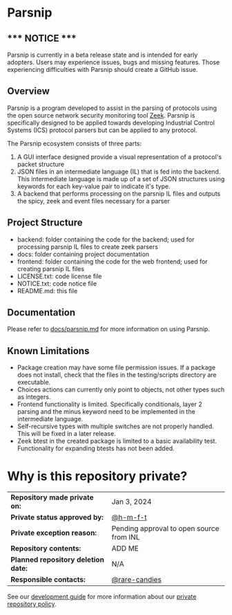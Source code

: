 # Parsnip

## \*\*\* NOTICE \*\*\*
Parsnip is currently in a beta release state and is intended for early adopters. Users may experience issues, bugs and missing features. Those experiencing difficulties with Parsnip should create a GitHub issue.

## Overview
Parsnip is a program developed to assist in the parsing of protocols using the open source network security monitoring tool [Zeek](https://github.com/zeek/zeek.git). Parsnip is specifically designed to be applied towards developing Industrial Control Systems (ICS) protocol parsers but can be applied to any protocol.

The Parsnip ecosystem consists of three parts:
1. A GUI interface designed provide a visual representation of a protocol's packet structure
2. JSON files in an intermediate language (IL) that is fed into the backend. This intermediate language is made up of a set of JSON structures using keywords for each key-value pair to indicate it's type. 
3. A backend that performs processing on the parsnip IL files and outputs the spicy, zeek and event files necessary for a parser

## Project Structure

* backend: folder containing the code for the backend; used for processing parsnip IL files to create zeek parsers
* docs: folder containing project documentation
* frontend: folder containing the code for the web frontend; used for creating parsnip IL files
* LICENSE.txt: code license file
* NOTICE.txt: code notice file
* README.md: this file

## Documentation

Please refer to [docs/parsnip.md](docs/parsnip.md) for more information on using Parsnip.

## Known Limitations
* Package creation may have some file permission issues. If a package does not install, check that the files in the testing/scripts directory are executable.
* Choices actions can currently only point to objects, not other types such as integers.
* Frontend functionality is limited. Specifically conditionals, layer 2 parsing and the minus keyword need to be implemented in the intermediate language.
* Self-recursive types with multiple switches are not properly handled. This will be fixed in a later release.
* Zeek btest in the created package is limited to a basic availability test. Functionality for expanding btests has not been added.

# Why is this repository private? #

|                                       |                                        |
| ------------------------------------- | -------------------------------------- |
| **Repository made private on:**       | Jan 3, 2024                           |
| **Private status approved by:**       | [@h-m-f-t](https://github.com/h-m-f-t)     |
| **Private exception reason:**         | Pending approval to open source from INL |
| **Repository contents:**              | ADD ME |
| **Planned repository deletion date:** | N/A                                    |
| **Responsible contacts:**             | [@rare-candies](https://github.com/rare-candies) |

See our [development guide](https://github.com/cisagov/development-guide#readme)
for more information about our [private repository
policy](https://github.com/cisagov/development-guide/blob/develop/open-source-policy/practice.md#private-repositories).
